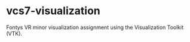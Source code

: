 # vcs7-visualization
Fontys VR minor visualization assignment using the Visualization Toolkit (VTK).
